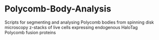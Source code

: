 # Polycomb-Body-Analysis
Scripts for segmenting and analysing Polycomb bodies from spinning disk microscopy z-stacks of live cells expressing endogenous HaloTag Polycomb fusion proteins
